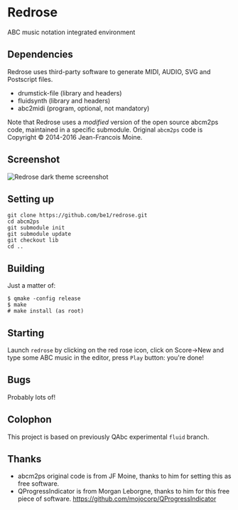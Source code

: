 # Redrose
ABC music notation integrated environment

## Dependencies
Redrose uses third-party software to generate MIDI, AUDIO, SVG and Postscript files.
- drumstick-file (library and headers)
- fluidsynth (library and headers)
- abc2midi (program, optional, not mandatory)

Note that Redrose uses a *modified* version of the open source abcm2ps code, maintained in a specific submodule.
Original `abcm2ps` code is Copyright © 2014-2016 Jean-Francois Moine.

## Screenshot
![Redrose dark theme screenshot](http://brouits.free.fr/redrose/redrose.png)

## Setting up
```
git clone https://github.com/be1/redrose.git
cd abcm2ps
git submodule init
git submodule update
git checkout lib
cd ..
```
## Building
Just a matter of:
```
$ qmake -config release
$ make
# make install (as root)
```

## Starting
Launch `redrose` by clicking on the red rose icon, click on Score->New and type some ABC music in the editor, press `Play` button: you're done!

## Bugs
Probably lots of!

## Colophon
This project is based on previously QAbc experimental `fluid` branch.

## Thanks
- abcm2ps original code is from JF Moine, thanks to him for setting this as free software.
- QProgressIndicator is from Morgan Leborgne, thanks to him for this free piece of software. https://github.com/mojocorp/QProgressIndicator

